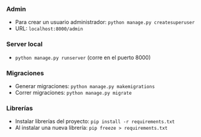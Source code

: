 ### Admin
- Para crear un usuario administrador: `python manage.py createsuperuser`
- URL: `localhost:8000/admin`


### Server local
- `python manage.py runserver` (corre en el puerto 8000)


### Migraciones

- Generar migraciones: `python manage.py makemigrations`
- Correr migraciones: `python manage.py migrate`


### Librerías

- Instalar librerías del proyecto: `pip install -r requirements.txt`
- Al instalar una nueva librería: `pip freeze > requirements.txt`